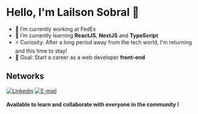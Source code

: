 # Hello, I'm Lailson Sobral 👋

- 👔 I’m currently working at FedEx
- 🌱 I’m currently learning **ReactJS**, **NextJS** and **TypeScript**
- ⚡ Curiosity: After a long period away from the tech world, I'm returning and this time to stay!
- 🚀 Goal: Start a career as a web developer **front-end**

## Networks
[![Linkedin](https://img.shields.io/badge/-LinkedIn-060606?style=flat&labelColor=0A66C2&logo=Linkedin&Color=white)](https://www.linkedin.com/in/lailsonsobral/)
[![E-mail](https://img.shields.io/badge/-Email-060606?style=flat&labelColor=F04524&label=📧&Color=white)](mailto:lailsonlm@hotmail.com)

#### Available to learn and collaborate with everyone in the community :grey_exclamation:
